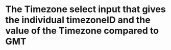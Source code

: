 # The Timezone select input that gives the individual timezoneID and the value of the Timezone compared to GMT
